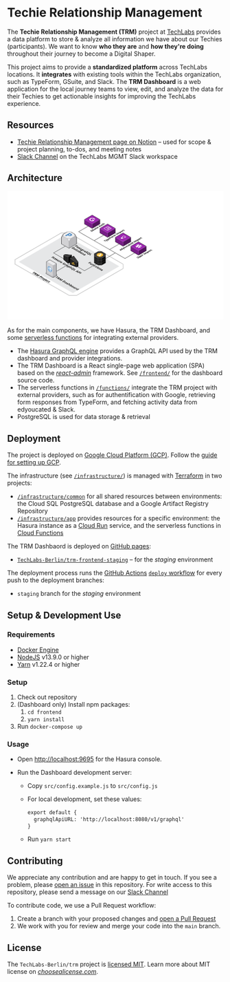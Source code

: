 # Techie Relationship Management

The **Techie Relationship Management (TRM)** project at [TechLabs](https://techlabs.org) provides a data platform to store & analyze all information we have about our Techies (participants). We want to know **who they are** and **how they're doing** throughout their journey to become a Digital Shaper.

This project aims to provide a **standardized platform** across TechLabs locations. It **integrates** with existing tools within the TechLabs organization, such as TypeForm, GSuite, and Slack. The **TRM Dashboard** is a web application for the local journey teams to view, edit, and analyze the data for their Techies to get actionable insights for improving the TechLabs experience.

## Resources

- [Techie Relationship Management page on Notion](https://www.notion.so/techlabs/Techie-Relationship-Management-0b51be902d724043b756e1a32cca24c4) – used for scope & project planning, to-dos, and meeting notes
- [Slack Channel](https://techlabs-mgmt.slack.com/archives/C017RB4P0PL) on the TechLabs MGMT Slack workspace

## Architecture

![TRM project architecture](doc/resources/architecture.svg)

As for the main components, we have Hasura, the TRM Dashboard, and some [serverless functions](https://www.twilio.com/docs/glossary/what-is-serverless-architecture) for integrating external providers.

- The [Hasura GraphQL engine](https://hasura.io/) provides a GraphQL API used by the TRM dashboard and provider integrations.
- The TRM Dashboard is a React single-page web application (SPA) based on the [_react-admin_](https://marmelab.com/react-admin/) framework. See [`/frontend/`](frontend/) for the dashboard source code.
- The serverless functions in [`/functions/`](/functions/) integrate the TRM project with external providers, such as for authentification with Google, retrieving form responses from TypeForm, and fetching activity data from edyoucated & Slack.
- PostgreSQL is used for data storage & retrieval

## Deployment

The project is deployed on [Google Cloud Platform (GCP)](https://cloud.google.com/). Follow the [guide for setting up GCP](/docs/google-cloud-setup.md).

The infrastructure (see [`/infrastructure/`](/infrastructure/)) is managed with [Terraform](https://www.terraform.io/) in two projects:

- [`/infrastructure/common`](/infrastructure/common) for all shared resources between environments: the Cloud SQL PostgreSQL database and a Google Artifact Registry Repository
- [`/infrastructure/app`](/infrastructure/app) provides resources for a specific environment: the Hasura instance as a [Cloud Run](https://cloud.google.com/run) service, and the serverless functions in [Cloud Functions](https://cloud.google.com/functions)

The TRM Dashbaord is deployed on [GitHub pages](https://pages.github.com/):

- [`TechLabs-Berlin/trm-frontend-staging`](github.com/TechLabs-Berlin/trm-frontend-staging) – for the _staging_ environment

The deployment process runs the [GitHub Actions](https://github.com/features/actions) [`deploy` workflow](/.github/workflows/deploy.yml)  for every push to the deployment branches:

- `staging` branch for the _staging_ environment

## Setup & Development Use

### Requirements

- [Docker Engine](https://docs.docker.com/engine/)
- [NodeJS](https://nodejs.org/en/) v13.9.0 or higher
- [Yarn](https://yarnpkg.com/) v1.22.4 or higher

### Setup

1. Check out repository
2. (Dashboard only) Install npm packages:
   1. `cd frontend`
   2. `yarn install`
3. Run `docker-compose up`

### Usage

- Open [http://localhost:9695](http://localhost:9695) for the Hasura console.

- Run the Dashboard development server:

  - Copy `src/config.example.js` to `src/config.js`

  - For local development, set these values:

    ```
    export default {
      graphqlApiURL: 'http://localhost:8080/v1/graphql'
    }
    ```

  - Run `yarn start`

## Contributing

We appreciate any contribution and are happy to get in touch. If you see a problem, please [open an issue](https://github.com/TechLabs-Berlin/trm/issues/new) in this repository. For write access to this repository, please send a message on our [Slack Channel](https://techlabs-mgmt.slack.com/archives/C017RB4P0PL)

To contribute code, we use a Pull Request workflow:

1. Create a branch with your proposed changes and [open a Pull Request](https://github.com/TechLabs-Berlin/trm/compare)
2. We work with you for review and merge your code into the `main` branch.

## License

The `TechLabs-Berlin/trm` project is [licensed MIT](LICENSE.txt). Learn more about MIT license on [_choosealicense.com_](https://choosealicense.com/licenses/mit/).


